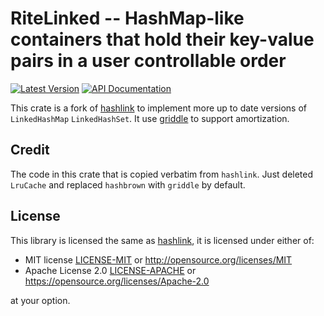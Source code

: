 # RiteLinked -- HashMap-like containers that hold their key-value pairs in a user controllable order

[![Latest Version](https://img.shields.io/crates/v/ritelinked.svg)](https://crates.io/crates/ritelinked)
[![API Documentation](https://docs.rs/ritelinked/badge.svg)](https://docs.rs/ritelinked)

This crate is a fork of [hashlink](https://github.com/kyren/hashlink) 
to implement more up to date versions of `LinkedHashMap` `LinkedHashSet`.
It use [griddle](https://github.com/jonhoo/griddle) to support amortization.

## Credit

The code in this crate that is copied verbatim from `hashlink`.
Just deleted `LruCache` and replaced `hashbrown` with `griddle` by default.

## License

This library is licensed the same as [hashlink](https://github.com/kyren/hashlink), 
it is licensed under either of:

* MIT license [LICENSE-MIT](LICENSE-MIT) or http://opensource.org/licenses/MIT
* Apache License 2.0 [LICENSE-APACHE](LICENSE-APACHE) or https://opensource.org/licenses/Apache-2.0

at your option.
